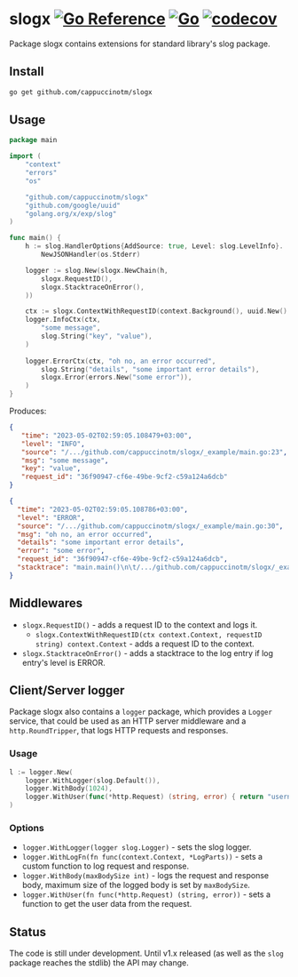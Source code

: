 # slogx [![Go Reference](https://pkg.go.dev/badge/github.com/cappuccinotm/slogx.svg)](https://pkg.go.dev/github.com/cappuccinotm/slogx) [![Go](https://github.com/cappuccinotm/slogx/actions/workflows/go.yaml/badge.svg)](https://github.com/cappuccinotm/slogx/actions/workflows/go.yaml) [![codecov](https://codecov.io/gh/cappuccinotm/slogx/branch/master/graph/badge.svg?token=ueQqCRqxxS)](https://codecov.io/gh/cappuccinotm/slogx)
Package slogx contains extensions for standard library's slog package.

## Install
```bash
go get github.com/cappuccinotm/slogx
```

## Usage

```go
package main

import (
	"context"
	"errors"
	"os"

	"github.com/cappuccinotm/slogx"
	"github.com/google/uuid"
	"golang.org/x/exp/slog"
)

func main() {
	h := slog.HandlerOptions{AddSource: true, Level: slog.LevelInfo}.
		NewJSONHandler(os.Stderr)

	logger := slog.New(slogx.NewChain(h,
		slogx.RequestID(),
		slogx.StacktraceOnError(),
	))

	ctx := slogx.ContextWithRequestID(context.Background(), uuid.New().String())
	logger.InfoCtx(ctx,
		"some message",
		slog.String("key", "value"),
	)
	
	logger.ErrorCtx(ctx, "oh no, an error occurred",
		slog.String("details", "some important error details"),
		slogx.Error(errors.New("some error")),
	)
}
```

Produces:
```json
{
   "time": "2023-05-02T02:59:05.108479+03:00",
   "level": "INFO",
   "source": "/.../github.com/cappuccinotm/slogx/_example/main.go:23",
   "msg": "some message",
   "key": "value",
   "request_id": "36f90947-cf6e-49be-9cf2-c59a124a6dcb"
}
```
``` json
{
  "time": "2023-05-02T02:59:05.108786+03:00",
  "level": "ERROR",
  "source": "/.../github.com/cappuccinotm/slogx/_example/main.go:30",
  "msg": "oh no, an error occurred",
  "details": "some important error details",
  "error": "some error",
  "request_id": "36f90947-cf6e-49be-9cf2-c59a124a6dcb",
  "stacktrace": "main.main()\n\t/.../github.com/cappuccinotm/slogx/_example/main.go:30 +0x3e4\n"
}
```

## Middlewares
- `slogx.RequestID()` - adds a request ID to the context and logs it.
  - `slogx.ContextWithRequestID(ctx context.Context, requestID string) context.Context` - adds a request ID to the context.
- `slogx.StacktraceOnError()` - adds a stacktrace to the log entry if log entry's level is ERROR.

## Client/Server logger
Package slogx also contains a `logger` package, which provides a `Logger` service, that could be used
as an HTTP server middleware and a `http.RoundTripper`, that logs HTTP requests and responses.

### Usage
```go
l := logger.New(
    logger.WithLogger(slog.Default()),
    logger.WithBody(1024),
    logger.WithUser(func(*http.Request) (string, error) { return "username", nil }),
)
```

### Options
- `logger.WithLogger(logger slog.Logger)` - sets the slog logger.
- `logger.WithLogFn(fn func(context.Context, *LogParts))` - sets a custom function to log request and response.
- `logger.WithBody(maxBodySize int)` - logs the request and response body, maximum size of the logged body is set by `maxBodySize`.
- `logger.WithUser(fn func(*http.Request) (string, error))` - sets a function to get the user data from the request.

## Status
The code is still under development. Until v1.x released (as well as the `slog` package reaches the stdlib) the API may change.
